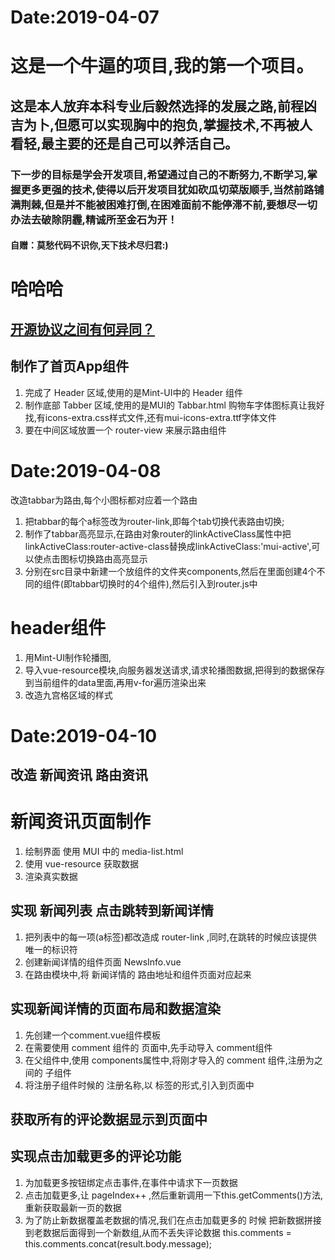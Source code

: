 # Date:2019-04-07
# 这是一个牛逼的项目,我的第一个项目。

## 这是本人放弃本科专业后毅然选择的发展之路,前程凶吉为卜,但愿可以实现胸中的抱负,掌握技术,不再被人看轻,最主要的还是自己可以养活自己。

### 下一步的目标是学会开发项目,希望通过自己的不断努力,不断学习,掌握更多更强的技术,使得以后开发项目犹如砍瓜切菜版顺手,当然前路铺满荆棘,但是并不能被困难打倒,在困难面前不能停滞不前,要想尽一切办法去破除阴霾,精诚所至金石为开！

#### 自赠：莫愁代码不识你,天下技术尽归君:) 
# 哈哈哈

## [开源协议之间有何异同？](https://www.zhihu.com/question/19568896/answer/20907890)


## 制作了首页App组件
1. 完成了 Header 区域,使用的是Mint-UI中的 Header 组件
2. 制作底部 Tabber 区域,使用的是MUI的 Tabbar.html
   购物车字体图标真让我好找,有icons-extra.css样式文件,还有mui-icons-extra.ttf字体文件
3. 要在中间区域放置一个 router-view 来展示路由组件

# Date:2019-04-08
改造tabbar为路由,每个小图标都对应着一个路由
1. 把tabbar的每个a标签改为router-link,即每个tab切换代表路由切换;
2. 制作了tabbar高亮显示,在路由对象router的linkActiveClass属性中把linkActiveClass:router-active-class替换成linkActiveClass:'mui-active',可以使点击图标切换路由高亮显示
4. 分别在src目录中新建一个放组件的文件夹components,然后在里面创建4个不同的组件(即tabbar切换时的4个组件),然后引入到router.js中

# header组件
1. 用Mint-UI制作轮播图,
2. 导入vue-resource模块,向服务器发送请求,请求轮播图数据,把得到的数据保存到当前组件的data里面,再用v-for遍历渲染出来
3. 改造九宫格区域的样式


# Date:2019-04-10
## 改造 新闻资讯 路由资讯

# 新闻资讯页面制作
1. 绘制界面 使用 MUI 中的 media-list.html
2. 使用 vue-resource 获取数据
3. 渲染真实数据

## 实现 新闻列表 点击跳转到新闻详情
1. 把列表中的每一项(a标签)都改造成 router-link ,同时,在跳转的时候应该提供唯一的标识符
2. 创建新闻详情的组件页面 NewsInfo.vue
3. 在路由模块中,将 新闻详情的 路由地址和组件页面对应起来

## 实现新闻详情的页面布局和数据渲染
1. 先创建一个comment.vue组件模板
2. 在需要使用 comment 组件的 页面中,先手动导入 comment组件
3. 在父组件中,使用 components属性中,将刚才导入的 comment 组件,注册为之间的 子组件
4. 将注册子组件时候的 注册名称,以 标签的形式,引入到页面中

## 获取所有的评论数据显示到页面中

## 实现点击加载更多的评论功能
1. 为加载更多按钮绑定点击事件,在事件中请求下一页数据
2. 点击加载更多,让 pageIndex++ ,然后重新调用一下this.getComments()方法,重新获取最新一页的数据
3. 为了防止新数据覆盖老数据的情况,我们在点击加载更多的 时候 把新数据拼接到老数据后面得到一个新数组,从而不丢失评论数据 this.comments = this.comments.concat(result.body.message);
